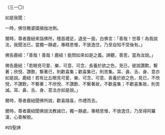 （三一〇）

如是我聞：

一時，佛住瞻婆國揭伽池側。

爾時，尊者鹿紐來詣佛所，稽首禮足，退坐一面，白佛言：「善哉！世尊！為我說法，我聞法已，當獨一靜處，專精思惟，不放逸住，乃至自知不受後有。」

佛告鹿紐：「善哉！善哉！鹿紐！能問如來如是之義。諦聽，善思，當為汝說。」

佛告鹿紐：「若眼見可愛、樂、可意、可念、長養於欲之色，見已，彼說讚歎，繫著；欣悅、讚歎、繫著已，則歡喜集；歡喜集已，則苦集。耳、鼻、舌、身、意亦如是說。鹿紐！若有比丘眼見可愛、樂、可念、可意、長養於欲之色，見已，不欣悅，不讚歎，不繫著；不欣悅、不讚歎、不繫著故，不歡喜集；不歡喜集故，則苦滅。耳、鼻、舌、身、意法亦如是說。」

爾時，尊者鹿紐聞佛所說，歡喜隨喜，作禮而去。

爾時，尊者鹿紐聞佛說法教誡已，獨一靜處，專精思惟，不放逸住，乃至得阿羅漢，心善解脫。




#四聖諦
